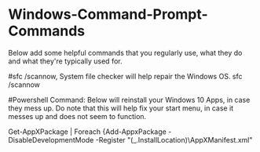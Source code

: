 # Windows-Command-Prompt-Commands
Below add some helpful commands that you regularly use, what they do and what they're typically used for.


#sfc /scannow, System file checker will help repair the Windows OS.
sfc /scannow


#Powershell Command: Below will reinstall your Windows 10 Apps, in case they mess up. Do note that this will help fix your start menu, in case it messes up and does not seem to function. 

Get-AppXPackage | Foreach {Add-AppxPackage -DisableDevelopmentMode -Register "$($_.InstallLocation)\AppXManifest.xml"

